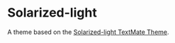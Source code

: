 # Solarized-light

A theme based on the [Solarized-light TextMate Theme](http://colorsublime.com/theme/Solarized-light).
